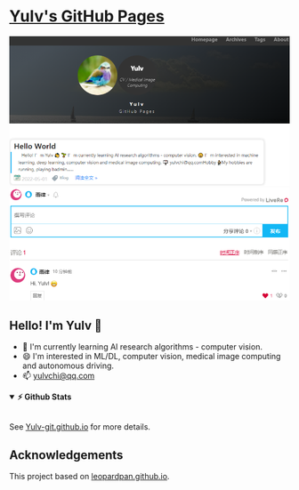 <!--
 * @Author: Shuangchi He / Yulv
 * @Email: yulvchi@qq.com
 * @Date: 2022-05-01 00:38:38
 * @Motto: Entities should not be multiplied unnecessarily.
 * @LastEditors: Shuangchi He
 * @LastEditTime: 2022-05-02 12:27:46
 * @FilePath: /Yulv-git.github.io/Readme.md
 * @Description: Yulv's GitHub Pages
 * Repository: https://github.com/Yulv-git/Yulv-git.github.io
-->

# [Yulv's GitHub Pages](https://yulv-git.github.io)

![Homepage_show](./images/Homepage_show.png)
![Comments_show](./images/Comments_show.png)

## Hello! I'm Yulv 👋

- 🌱 I'm currently learning AI research algorithms - computer vision.
- 😄 I'm interested in ML/DL, computer vision, medical image computing and autonomous driving.
- 📫 <a href="mailto:yulvchi@qq.com" target="_blank">yulvchi@qq.com</a>

<details open>
    <summary><b>⚡ Github Stats </b></summary>
        <a href="https://github.com/Yulv-git"><img height="180em"
        src="https://github-readme-stats.vercel.app/api?username=Yulv-git&show_icons=true&include_all_commits=true&count_private=true&hide_border=true" alt="" /></a>
        <a href="https://github.com/Yulv-git"><img height="180em"
        src="https://github-readme-stats.vercel.app/api/top-langs/?username=Yulv-git&show_icons=true&hide_border=true&layout=compact&langs_count=12" alt="" /></a>
</details>

See [Yulv-git.github.io](https://yulv-git.github.io) for more details.

## Acknowledgements

This project based on [leopardpan.github.io](https://github.com/leopardpan/leopardpan.github.io).  
